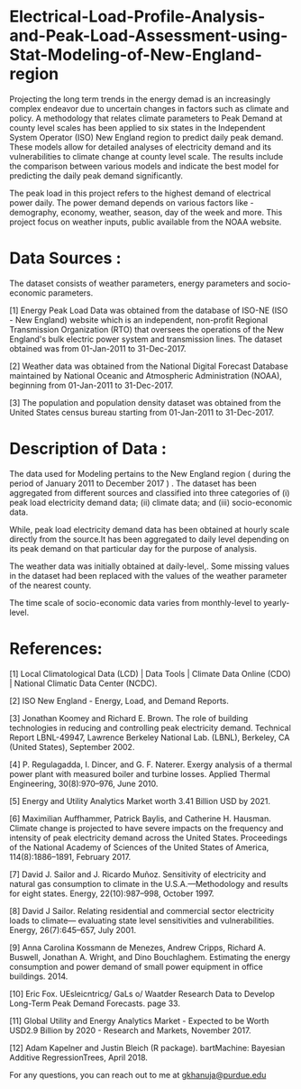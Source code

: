 # Electrical-Load-Profile-Analysis-and-Peak-Load-Assessment-using-Stat-Modeling-of-New-England-region

Projecting the long term trends in the energy demad is an increasingly complex endeavor due to uncertain changes in factors such as climate and policy. A methodology that relates climate parameters to Peak Demand at county level scales has been applied to six states in the Independent System Operator (ISO) New England region to predict daily peak demand. These models allow for detailed analyses of electricity demand and its vulnerabilities to climate change at county level scale. The results include the comparison between various models and indicate the best model for predicting the daily peak demand significantly.

The peak load in this project refers to the highest demand of electrical power daily. The power demand depends on various factors like - demography, economy, weather, season, day of the week and more. This project focus on weather inputs, public available from the NOAA website.

# Data Sources :
The dataset consists of weather parameters, energy parameters and socio-economic parameters. 

[1] Energy Peak Load Data was obtained from the database of ISO-NE (ISO - New England) website which is an independent, non-profit Regional Transmission Organization (RTO) that oversees the operations of the New England's bulk electric power system and transmission lines. The dataset obtained was from 01-Jan-2011 to 31-Dec-2017.

[2] Weather data was obtained from the National Digital Forecast Database maintained by National Oceanic and Atmospheric Administration (NOAA), beginning from 01-Jan-2011 to 31-Dec-2017.

[3] The population and population density dataset was obtained from the United States census bureau starting from 01-Jan-2011 to 31-Dec-2017. 


# Description of Data :
The data used for Modeling pertains to the New England region ( during the period of January 2011 to December 2017 ) . The dataset has been aggregated from different sources and classified into three categories of (i) peak load electricity demand data; (ii) climate data; and (iii) socio-economic data.

While, peak load electricity demand data has been obtained at hourly scale directly from the source.It has been aggregated to daily level depending on its peak demand on that particular day for the purpose of analysis. 

The weather data was initially obtained at daily-level,. Some missing values in the dataset had been replaced with the values of the weather parameter of the nearest county. 

The time scale of socio-economic data varies from monthly-level to yearly-level. 


# References:
[1] Local Climatological Data (LCD) | Data Tools | Climate Data Online (CDO) | National Climatic Data Center (NCDC).

[2] ISO New England - Energy, Load, and Demand Reports.

[3] Jonathan Koomey and Richard E. Brown. The role of building technologies in reducing and controlling peak electricity demand. Technical Report LBNL-49947, Lawrence Berkeley National Lab. (LBNL), Berkeley, CA (United States), September 2002.

[4] P. Regulagadda, I. Dincer, and G. F. Naterer. Exergy analysis of a thermal power plant with measured boiler and turbine losses. Applied Thermal Engineering, 30(8):970–976, June 2010.

[5] Energy and Utility Analytics Market worth 3.41 Billion USD by 2021.

[6] Maximilian Auffhammer, Patrick Baylis, and Catherine H. Hausman. Climate change is projected to have severe impacts on the frequency and intensity of peak electricity demand across the United States. Proceedings of the National Academy of Sciences of the United States of America, 114(8):1886–1891, February 2017.

[7] David J. Sailor and J. Ricardo Muñoz. Sensitivity of electricity and natural gas consumption to climate in the U.S.A.—Methodology and results for eight states. Energy, 22(10):987–998, October 1997.

[8] David J Sailor. Relating residential and commercial sector electricity loads to climate— evaluating state level sensitivities and vulnerabilities. Energy, 26(7):645–657, July 2001.

[9] Anna Carolina Kossmann de Menezes, Andrew Cripps, Richard A. Buswell, Jonathan A. Wright, and Dino Bouchlaghem. Estimating the energy consumption and power demand of small power equipment in office buildings. 2014.

[10] Eric Fox. UEsleicntricg/ GaLs o/ Waatder Research Data to Develop Long-Term Peak Demand Forecasts. page 33.

[11] Global Utility and Energy Analytics Market - Expected to be Worth USD2.9 Billion by 2020 - Research and Markets, November 2017.

[12] Adam Kapelner and Justin Bleich (R package). bartMachine: Bayesian Additive RegressionTrees, April 2018.




For any questions, you can reach out to me at gkhanuja@purdue.edu
